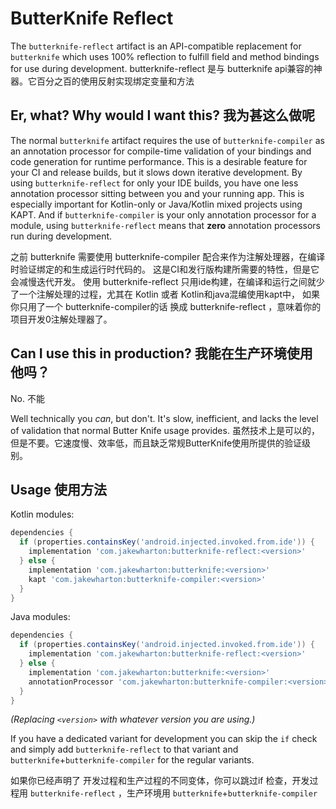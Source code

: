 ButterKnife Reflect
===================

The `butterknife-reflect` artifact is an API-compatible replacement for `butterknife` which uses
100% reflection to fulfill field and method bindings for use during development.
butterknife-reflect 是与  butterknife api兼容的神器。它百分之百的使用反射实现绑定变量和方法

Er, what? Why would I want this?
我为甚这么做呢
--------------------------------

The normal `butterknife` artifact requires the use of `butterknife-compiler` as an annotation
processor for compile-time validation of your bindings and code generation for runtime performance.
This is a desirable feature for your CI and release builds, but it slows down iterative development.
By using `butterknife-reflect` for only your IDE builds, you have one less annotation processor
sitting between you and your running app. This is especially important for Kotlin-only or
Java/Kotlin mixed projects using KAPT. And if `butterknife-compiler` is your only annotation
processor for a module, using `butterknife-reflect` means that **zero** annotation processors run
during development.

之前 butterknife 需要使用 butterknife-compiler 配合来作为注解处理器，在编译时验证绑定的和生成运行时代码的。
这是CI和发行版构建所需要的特性，但是它会减慢迭代开发。
使用 butterknife-reflect 只用ide构建，在编译和运行之间就少了一个注解处理的过程，尤其在 Kotlin 或者 Kotlin和java混编使用kapt中，
如果 你只用了一个 butterknife-compiler的话  换成 butterknife-reflect ，意味着你的项目开发0注解处理器了。

Can I use this in production?
我能在生产环境使用他吗？
-----------------------------

No.
不能

Well technically you _can_, but don't. It's slow, inefficient, and lacks the level of validation
that normal Butter Knife usage provides.
虽然技术上是可以的，但是不要。它速度慢、效率低，而且缺乏常规ButterKnife使用所提供的验证级别。

Usage
使用方法
-----

Kotlin modules:
```groovy
dependencies {
  if (properties.containsKey('android.injected.invoked.from.ide')) {
    implementation 'com.jakewharton:butterknife-reflect:<version>'
  } else {
    implementation 'com.jakewharton:butterknife:<version>'
    kapt 'com.jakewharton:butterknife-compiler:<version>'
  }
}
```

Java modules:
```groovy
dependencies {
  if (properties.containsKey('android.injected.invoked.from.ide')) {
    implementation 'com.jakewharton:butterknife-reflect:<version>'
  } else {
    implementation 'com.jakewharton:butterknife:<version>'
    annotationProcessor 'com.jakewharton:butterknife-compiler:<version>'
  }
}
```

_(Replacing `<version>` with whatever version you are using.)_

If you have a dedicated variant for development you can skip the `if` check and simply add
`butterknife-reflect` to that variant and `butterknife`+`butterknife-compiler` for the regular
variants.

如果你已经声明了 开发过程和生产过程的不同变体，你可以跳过if 检查，开发过程用 `butterknife-reflect` ，生产环境用
`butterknife`+`butterknife-compiler`